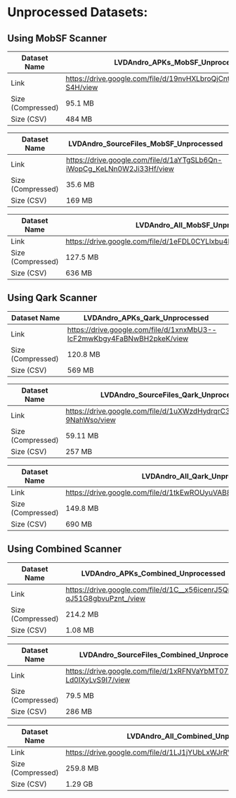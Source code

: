 # Unprocessed Datasets:

## Using MobSF Scanner

| Dataset Name  | LVDAndro_APKs_MobSF_Unprocessed |
| ------------- | ------------- |
| Link  | https://drive.google.com/file/d/19nvHXLbroQjCntNTj9JT8xkRkX6W-S4H/view |
| Size (Compressed)  | 95.1 MB |
| Size (CSV)  | 484 MB |

| Dataset Name  | LVDAndro_SourceFiles_MobSF_Unprocessed |
| ------------- | ------------- |
| Link  | https://drive.google.com/file/d/1aYTgSLb6Qn-iWopCg_KeLNn0W2Ji33Hf/view  |
| Size (Compressed)  | 35.6 MB |
| Size (CSV)  | 169 MB |

| Dataset Name  | LVDAndro_All_MobSF_Unprocessed |
| ------------- | ------------- |
| Link  | https://drive.google.com/file/d/1eFDL0CYLlxbu4k0UmMfiZuuSgLAKWl78/view  |
| Size (Compressed)  | 127.5 MB |
| Size (CSV)  | 636 MB |


## Using Qark Scanner

| Dataset Name  | LVDAndro_APKs_Qark_Unprocessed |
| ------------- | ------------- |
| Link  | https://drive.google.com/file/d/1xnxMbU3--IcF2mwKbgy4FaBNwBH2pkeK/view  |
| Size (Compressed)  | 120.8 MB |
| Size (CSV)  | 569 MB |

| Dataset Name  | LVDAndro_SourceFiles_Qark_Unprocessed |
| ------------- | ------------- |
| Link  | https://drive.google.com/file/d/1uXWzdHydrqrC36wrXDyHI8JU-9NahWso/view  |
| Size (Compressed)  | 59.11 MB |
| Size (CSV)  | 257 MB |

| Dataset Name  | LVDAndro_All_Qark_Unprocessed |
| ------------- | ------------- |
| Link  | https://drive.google.com/file/d/1tkEwROUyuVAB8S6nInNZQgngc5mwnQ_3/view  |
| Size (Compressed)  | 149.8 MB |
| Size (CSV)  | 690 MB |


## Using Combined Scanner

| Dataset Name  | LVDAndro_APKs_Combined_Unprocessed |
| ------------- | ------------- |
| Link  | https://drive.google.com/file/d/1C__x56icenrJ5Qpg-qJ51G8gbvuPznt_/view  |
| Size (Compressed)  | 214.2 MB |
| Size (CSV)  | 1.08 MB |

| Dataset Name  | LVDAndro_SourceFiles_Combined_Unprocessed |
| ------------- | ------------- |
| Link  | https://drive.google.com/file/d/1xRFNVaYbMT07qi5jd35-Ld0IXyLvS9I7/view  |
| Size (Compressed)  | 79.5 MB |
| Size (CSV)  | 286 MB |

| Dataset Name  | LVDAndro_All_Combined_Unprocessed |
| ------------- | ------------- |
| Link  | https://drive.google.com/file/d/1LJ1jYUbLxWJrRVGKrzrOKnJlsTh61dEk/view  |
| Size (Compressed)  | 259.8 MB |
| Size (CSV)  | 1.29 GB |
